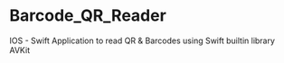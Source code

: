 # Barcode_QR_Reader
IOS - Swift Application to read QR &amp; Barcodes using Swift builtin library AVKit
